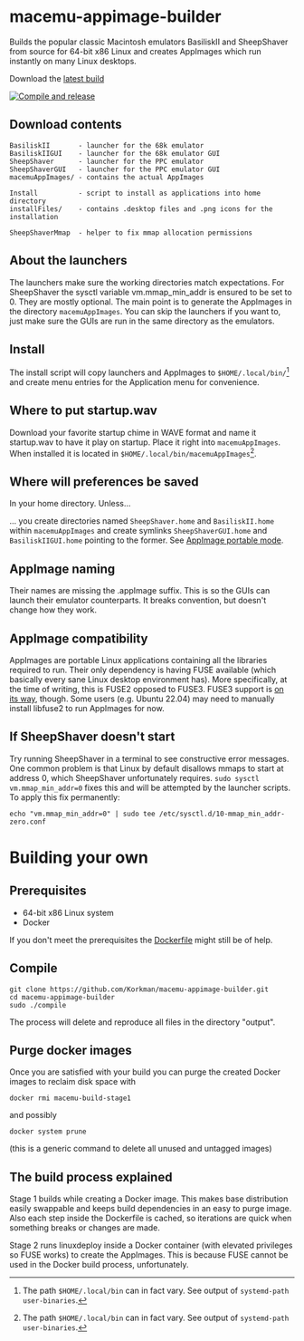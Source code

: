 # macemu-appimage-builder
Builds the popular classic Macintosh emulators BasiliskII and SheepShaver
from source for 64-bit x86 Linux and creates AppImages which run instantly on
many Linux desktops.

Download the [latest build](https://github.com/Korkman/macemu-appimage-builder/releases/latest)

[![Compile and release](https://github.com/Korkman/macemu-appimage-builder/actions/workflows/compile-and-release.yml/badge.svg)](https://github.com/Korkman/macemu-appimage-builder/actions/workflows/compile-and-release.yml)

## Download contents

```
BasiliskII       - launcher for the 68k emulator
BasiliskIIGUI    - launcher for the 68k emulator GUI
SheepShaver      - launcher for the PPC emulator
SheepShaverGUI   - launcher for the PPC emulator GUI
macemuAppImages/ - contains the actual AppImages

Install          - script to install as applications into home directory
installFiles/    - contains .desktop files and .png icons for the installation

SheepShaverMmap  - helper to fix mmap allocation permissions
```

## About the launchers
The launchers make sure the working directories match expectations. For SheepShaver
the sysctl variable vm.mmap_min_addr is ensured to be set to 0. They are mostly optional.
The main point is to generate the AppImages in the directory `macemuAppImages`. You
can skip the launchers if you want to, just make sure the GUIs are run in the same directory
as the emulators.

## Install
The install script will copy launchers and AppImages to `$HOME/.local/bin/`[^1] and create
menu entries for the Application menu for convenience.

## Where to put startup.wav
Download your favorite startup chime in WAVE format and name it startup.wav to have it play on startup. Place it right into `macemuAppImages`. When installed it is located in `$HOME/.local/bin/macemuAppImages`[^1].

## Where will preferences be saved
In your home directory. Unless…

… you create directories named `SheepShaver.home` and `BasiliskII.home` within `macemuAppImages` and create symlinks `SheepShaverGUI.home` and `BasiliskIIGUI.home` pointing to the former. See [AppImage portable mode](https://docs.appimage.org/user-guide/portable-mode.html).

## AppImage naming
Their names are missing the .appImage suffix. This is so the GUIs can launch their emulator
counterparts. It breaks convention, but doesn't change how they work.

## AppImage compatibility
AppImages are portable Linux applications containing all the libraries required to run. Their
only dependency is having FUSE available (which basically every sane Linux desktop environment has).
More specifically, at the time of writing, this is FUSE2 opposed to FUSE3. FUSE3 support is [on its way](https://github.com/AppImage/AppImageKit/issues/877),
though. Some users (e.g. Ubuntu 22.04) may need to manually install libfuse2 to run AppImages for now.

## If SheepShaver doesn't start
Try running SheepShaver in a terminal to see constructive error messages. One common problem is that Linux by default disallows mmaps to start at address 0, which SheepShaver unfortunately requires. `sudo sysctl vm.mmap_min_addr=0` fixes this and will be attempted by the launcher scripts. To apply this fix permanently:
```
echo "vm.mmap_min_addr=0" | sudo tee /etc/sysctl.d/10-mmap_min_addr-zero.conf
```

# Building your own

## Prerequisites
* 64-bit x86 Linux system
* Docker

If you don't meet the prerequisites the [Dockerfile](https://github.com/Korkman/macemu-appimage-builder/blob/main/build-stage1/Dockerfile) might still be of help.

## Compile
```
git clone https://github.com/Korkman/macemu-appimage-builder.git
cd macemu-appimage-builder
sudo ./compile
```
The process will delete and reproduce all files in the directory "output".

## Purge docker images
Once you are satisfied with your build you can purge the created Docker images to reclaim
disk space with

```
docker rmi macemu-build-stage1
```

and possibly

```
docker system prune
```
(this is a generic command to delete all unused
and untagged images)

## The build process explained
Stage 1 builds while creating a Docker image. This makes base distribution easily swappable and keeps
build dependencies in an easy to purge image. Also each step inside the Dockerfile is cached, so iterations
are quick when something breaks or changes are made.

Stage 2 runs linuxdeploy inside a Docker container (with elevated privileges so FUSE works) to create
the AppImages. This is because FUSE cannot be used in the Docker build process, unfortunately.


[^1]: The path `$HOME/.local/bin` can in fact vary. See output of `systemd-path user-binaries`.
